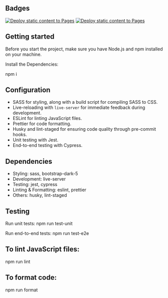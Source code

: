 ## Badges

[![Deploy static content to Pages](https://github.com/alexanderdyb/social-media-client/actions/workflows/pages.yml/badge.svg)](https://github.com/alexanderdyb/social-media-client/actions/workflows/pages.yml)
[![Deploy static content to Pages](https://github.com/alexanderdyb/social-media-client/actions/workflows/pages.yml/badge.svg)](https://github.com/alexanderdyb/social-media-client/actions/workflows/pages.yml)

## Getting started

Before you start the project, make sure you have Node.js and npm installed on your machine.

Install the Dependencies:

npm i

## Configuration

- SASS for styling, along with a build script for compiling SASS to CSS.
- Live-reloading with `live-server` for immediate feedback during development.
- ESLint for linting JavaScript files.
- Prettier for code formatting.
- Husky and lint-staged for ensuring code quality through pre-commit hooks.
- Unit testing with Jest.
- End-to-end testing with Cypress.

## Dependencies

- Styling: sass, bootstrap-dark-5
- Development: live-server
- Testing: jest, cypress
- Linting & Formatting: eslint, prettier
- Others: husky, lint-staged

## Testing

Run unit tests:
npm run test-unit

Run end-to-end tests:
npm run test-e2e

## To lint JavaScript files:

npm run lint

## To format code:

npm run format
